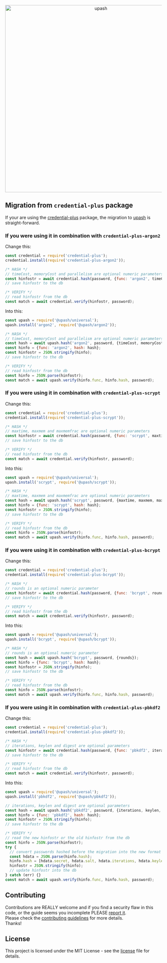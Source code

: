 <p align="center">
  <a href="https://github.com/simonepri/upash">
    <img src="https://github.com/simonepri/upash/raw/upash/media/upash.png" alt="upash" width="600"/>
  </a>
</p>

## Migration from `credential-plus` package
If your are using the [credential-plus][npm:credential-plus] package, the
migration to [upash][upash] is straight-forward.  

### If you were using it in combination with `credential-plus-argon2`

Change this:
```js
const credential = require('credential-plus');
credential.install(require('credential-plus-argon2'));

/* HASH */
// timeCost, memoryCost and parallelism are optional numeric parameters
const hinfostr = await credential.hash(password, {func: 'argon2', timeCost, memoryCost, parallelism});
// save hinfostr to the db

/* VERIFY */
// read hinfostr from the db
const match = await credential.verify(hinfostr, password);
```

Into this:
```js
const upash = require('@upash/universal');
upash.install('argon2', require('@upash/argon2'));

/* HASH */
// timeCost, memoryCost and parallelism are optional numeric parameters
const hash = await upash.hash('argon2', password, {timeCost, memoryCost, parallelism});
const hinfo = {func: 'argon2', hash: hash};
const hinfostr = JSON.stringify(hinfo);
// save hinfostr to the db

/* VERIFY */
// read hinfostr from the db
const hinfo = JSON.parse(hinfostr);
const match = await upash.verify(hinfo.func, hinfo.hash, password);
```

### If you were using it in combination with `credential-plus-scrypt`
Change this:
```js
const credential = require('credential-plus');
credential.install(require('credential-plus-scrypt'));

/* HASH */
// maxtime, maxmem and maxmemfrac are optional numeric parameters
const hinfostr = await credential.hash(password, {func: 'scrypt', maxtime, maxmem, maxmemfrac});
// save hinfostr to the db

/* VERIFY */
// read hinfostr from the db
const match = await credential.verify(hinfostr, password);
```

Into this:
```js
const upash = require('@upash/universal');
upash.install('scrypt', require('@upash/scrypt'));

/* HASH */
// maxtime, maxmem and maxmemfrac are optional numeric parameters
const hash = await upash.hash('scrypt', password, {maxtime, maxmem, maxmemfrac});
const hinfo = {func: 'scrypt', hash: hash};
const hinfostr = JSON.stringify(hinfo);
// save hinfostr to the db

/* VERIFY */
// read hinfostr from the db
const hinfo = JSON.parse(hinfostr);
const match = await upash.verify(hinfo.func, hinfo.hash, password);
```

### If you were using it in combination with `credential-plus-bcrypt`
Change this:
```js
const credential = require('credential-plus');
credential.install(require('credential-plus-bcrypt'));

/* HASH */
// rounds is an optional numeric parameter
const hinfostr = await credential.hash(password, {func: 'bcrypt', rounds});
// save hinfostr to the db

/* VERIFY */
// read hinfostr from the db
const match = await credential.verify(hinfostr, password);
```

Into this:
```js
const upash = require('@upash/universal');
upash.install('bcrypt', require('@upash/bcrypt'));

/* HASH */
// rounds is an optional numeric parameter
const hash = await upash.hash('bcrypt', password, {rounds});
const hinfo = {func: 'bcrypt', hash: hash};
const hinfostr = JSON.stringify(hinfo);
// save hinfostr to the db

/* VERIFY */
// read hinfostr from the db
const hinfo = JSON.parse(hinfostr);
const match = await upash.verify(hinfo.func, hinfo.hash, password);
```

### If you were using it in combination with `credential-plus-pbkdf2`
Change this:
```js
const credential = require('credential-plus');
credential.install(require('credential-plus-pbkdf2'));

/* HASH */
// iterations, keylen and digest are optional parameters
const hinfostr = await credential.hash(password, {func: 'pbkdf2', iterations, keylen, digest});
// save hinfostr to the db

/* VERIFY */
// read hinfostr from the db
const match = await credential.verify(hinfostr, password);
```

Into this:
```js
const upash = require('@upash/universal');
upash.install('pbkdf2', require('@upash/pbkdf2'));

// iterations, keylen and digest are optional parameters
const hash = await upash.hash('pbkdf2', password, {iterations, keylen, digest});
const hinfo = {func: 'pbkdf2', hash: hash};
const hinfostr = JSON.stringify(hinfo);
// save hinfostr to the db

/* VERIFY */
// read the new hinfostr or the old hinfostr from the db
const hinfo = JSON.parse(hinfostr);
try {
  // convert passwords hashed before the migration into the new format
  const hdata = JSON.parse(hinfo.hash);
  hinfo.hash = [hdata.secret, hdata.salt, hdata.iterations, hdata.keylen, hdata.digest].join(',');
  hinfostr = JSON.stringify(hinfo);
  // update hinfostr into the db
} catch (err) {}
const match = await upash.verify(hinfo.func, hinfo.hash, password);
```

## Contributing
Contributions are REALLY welcome and if you find a security flaw in this code,
or the guide seems you incomplete PLEASE [report it][new issue].  
Please check the [contributing guidelines][contributing] for more details.  
Thanks!

## License
This project is licensed under the MIT License - see the [license][license] file for details.

<!-- Links -->
[upash]: https://github.com/simonepri/upash

[new issue]: https://github.com/simonepri/upash-scrypt/issues/new

[license]: https://github.com/simonepri/upash/tree/master/license
[contributing]: https://github.com/simonepri/upash-scrypt/tree/master/.github/contributing.md

[universal]: https://github.com/simonepri/upash-universal

[npm:credential-plus]: https://www.npmjs.com/package/credential-plus
